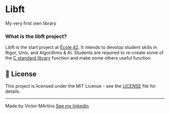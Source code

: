 # Libft
My very first own library

### What is the libft project?
Libft is the start project at [École 42](42sp.org.br). It intends to devolop student skills in Rigor, Unix, and Algorithms & AI. Students are required to re-create some of the [C standard library](https://www.tutorialspoint.com/c_standard_library/index.htm) function and make some others useful function.


## 📝 License

This project is licensed under the MIT License - see the [LICENSE](LICENSE) file for details.

---

Made by Victor MArtins [See my linkedin](www.linkedin.com/in/victor-franco-martins-1503a417b)